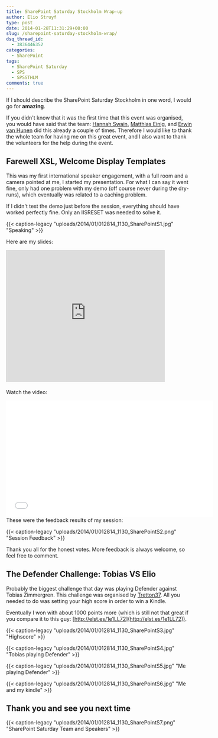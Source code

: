 ```yaml
---
title: SharePoint Saturday Stockholm Wrap-up
author: Elio Struyf
type: post
date: 2014-01-28T11:31:29+00:00
slug: /sharepoint-saturday-stockholm-wrap/
dsq_thread_id:
  - 3836446352
categories:
  - SharePoint
tags:
  - SharePoint Saturday
  - SPS
  - SPSSTHLM
comments: true
---
```


If I should describe the SharePoint Saturday Stockholm in one word, I would go for **amazing**.

If you didn't know that it was the first time that this event was organised, you would have said that the team: [Hannah Swain](https://twitter.com/hannahrswain), [Matthias Einig](https://twitter.com/mattein), and [Erwin van Hunen](https://twitter.com/knowsharepoint) did this already a couple of times. Therefore I would like to thank the whole team for having me on this great event, and I also want to thank the volunteers for the help during the event.

## Farewell XSL, Welcome Display Templates

This was my first international speaker engagement, with a full room and a camera pointed at me, I started my presentation. For what I can say it went fine, only had one problem with my demo (off course never during the dry-runs), which eventually was related to a caching problem.

If I didn't test the demo just before the session, everything should have worked perfectly fine. Only an IISRESET was needed to solve it.

{{< caption-legacy "uploads/2014/01/012814_1130_SharePointS1.jpg" "Speaking" >}}

Here are my slides:

<iframe width="427" height="356" style="border-width: 1px 1px 0px; border-style: solid; border-color: #cccccc; margin-bottom: 5px; max-width: 100%;" src="http://www.slideshare.net/slideshow/embed_code/30482128" frameborder="0" marginwidth="0" marginheight="0" scrolling="no" allowfullscreen=""></iframe>

Watch the video:
<iframe width="560" height="315" src="//www.youtube.com/embed/46bEPsPH-Z8" frameborder="0" allowfullscreen=""></iframe>
<div style="margin-bottom: 5px;">These were the feedback results of my session:</div>

{{< caption-legacy "uploads/2014/01/012814_1130_SharePointS2.png" "Session Feedback" >}}

Thank you all for the honest votes. More feedback is always welcome, so feel free to comment.

## The Defender Challenge: Tobias VS Elio

Probably the biggest challenge that day was playing Defender against Tobias Zimmergren. This challenge was organised by [Tretton37](http://tretton37.com/). All you needed to do was setting your high score in order to win a Kindle.

Eventually I won with about 1000 points more (which is still not that great if you compare it to this guy: [http://elst.es/1e1LL72](http://elst.es/1e1LL72)).

{{< caption-legacy "uploads/2014/01/012814_1130_SharePointS3.jpg" "Highscore" >}}

{{< caption-legacy "uploads/2014/01/012814_1130_SharePointS4.jpg" "Tobias playing Defender" >}}

{{< caption-legacy "uploads/2014/01/012814_1130_SharePointS5.jpg" "Me playing Defender" >}}

{{< caption-legacy "uploads/2014/01/012814_1130_SharePointS6.jpg" "Me and my kindle" >}}

## Thank you and see you next time

{{< caption-legacy "uploads/2014/01/012814_1130_SharePointS7.png" "SharePoint Saturday Team and Speakers" >}}